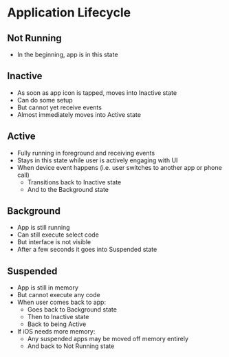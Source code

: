 # Application Lifecycle

## Not Running

- In the beginning, app is in this state

## Inactive

- As soon as app icon is tapped, moves into Inactive state
- Can do some setup
- But cannot yet receive events
- Almost immediately moves into Active state

## Active

- Fully running in foreground and receiving events
- Stays in this state while user is actively engaging with UI
- When device event happens (i.e. user switches to another app or phone call)
  - Transitions back to Inactive state
  - And to the Background state

## Background

- App is still running
- Can still execute select code
- But interface is not visible
- After a few seconds it goes into Suspended state

## Suspended

- App is still in memory
- But cannot execute any code
- When user comes back to app:
  - Goes back to Background state
  - Then to Inactive state
  - Back to being Active
- If iOS needs more memory:
  - Any suspended apps may be moved off memory entirely
  - And back to Not Running state
